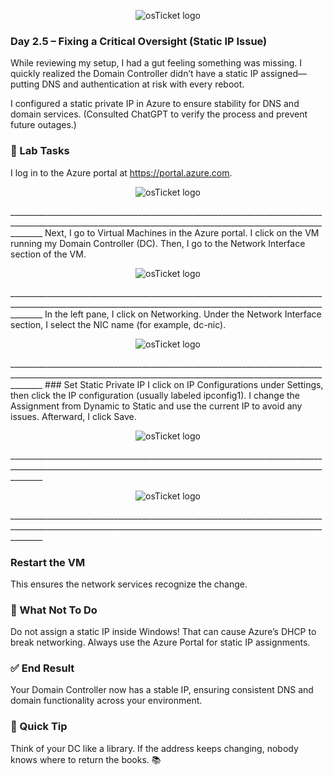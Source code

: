 <p align="center">
<img src="https://i.imgur.com/pqTjnLb.png" alt="osTicket logo"/>
</p>

### Day 2.5 – Fixing a Critical Oversight (Static IP Issue)

While reviewing my setup, I had a gut feeling something was missing. I quickly realized the Domain Controller didn’t have a static IP assigned—putting DNS and authentication at risk with every reboot.

I configured a static private IP in Azure to ensure stability for DNS and domain services. (Consulted ChatGPT to verify the process and prevent future outages.)

### 🧪 Lab Tasks
I log in to the Azure portal at https://portal.azure.com.

<p align="center">
<img src="https://i.imgur.com/qCz50rw.png" alt="osTicket logo"/>
</p>
____________________________________________________________________________________________________________________________________________________________________
Next, I go to Virtual Machines in the Azure portal. I click on the VM running my Domain Controller (DC).
Then, I go to the Network Interface section of the VM.

<p align="center">
<img src="https://i.imgur.com/VAzqb3E.png" alt="osTicket logo"/>
</p>
____________________________________________________________________________________________________________________________________________________________________
In the left pane, I click on Networking. Under the Network Interface section, I select the NIC name (for example, dc-nic).

<p align="center">
<img src="https://i.imgur.com/DT6I835.png" alt="osTicket logo"/>
</p>
____________________________________________________________________________________________________________________________________________________________________
### Set Static Private IP
I click on IP Configurations under Settings, then click the IP configuration (usually labeled ipconfig1). I change the Assignment from Dynamic to Static and use the current IP to avoid any issues. Afterward, I click Save.

<p align="center">
<img src="https://i.imgur.com/hZzRxlo.png" alt="osTicket logo"/>
</p>
____________________________________________________________________________________________________________________________________________________________________
<p align="center">
<img src="https://i.imgur.com/5vQNIvv.png" alt="osTicket logo"/>
</p>
____________________________________________________________________________________________________________________________________________________________________

### Restart the VM
This ensures the network services recognize the change.

### 🚫 What Not To Do
Do not assign a static IP inside Windows!
That can cause Azure’s DHCP to break networking. Always use the Azure Portal for static IP assignments.

### ✅ End Result
Your Domain Controller now has a stable IP, ensuring consistent DNS and domain functionality across your environment.

### 💬 Quick Tip
Think of your DC like a library. If the address keeps changing, nobody knows where to return the books. 📚
